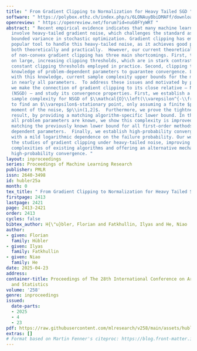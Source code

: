 ```yaml
---
title: " From Gradient Clipping to Normalization for Heavy Tailed SGD "
software: " https://polybox.ethz.ch/index.php/s/6LONAuyBbiDMAFf/download "
openreview: " https://openreview.net/forum?id=nuG0FYyWRT "
abstract: " Recent empirical evidence indicates that many machine learning applications
  involve heavy-tailed gradient noise, which challenges the standard assumptions of
  bounded variance in stochastic optimization. Gradient clipping has emerged as a
  popular tool to handle this heavy-tailed noise, as it achieves good performance
  both theoretically and practically.  However, our current theoretical understanding
  of non-convex gradient clipping has three main shortcomings. First, the theory hinges
  on large, increasing clipping thresholds, which are in stark contrast to the small
  constant clipping thresholds employed in practice. Second, clipping thresholds require
  knowledge of problem-dependent parameters to guarantee convergence. Lastly, even
  with this knowledge, current sample complexity upper bounds for the method are sub-optimal
  in nearly all parameters.  To address these issues and motivated by practical observations,
  we make the connection of gradient clipping to its close relative — Normalized SGD
  (NSGD) — and study its convergence properties. First, we establish a parameter-free
  sample complexity for NSGD of $\\mathcal{O}\\left(\\varepsilon^{-\\frac{2p}{p-1}}\\right)$
  to find an $\\varepsilon$-stationary point, only assuming a finite $p$-th central
  moment of the noise, $p\\in(1,2]$.  Furthermore, we prove the tightness of this
  result, by providing a matching algorithm-specific lower bound. In the setting where
  all problem parameters are known, we show this complexity is improved to $\\mathcal{O}\\left(\\varepsilon^{-\\frac{3p-2}{p-1}}\\right)$,
  matching the previously known lower bound for all first-order methods in all problem
  dependent parameters.  Finally, we establish high-probability convergence of NSGD
  with a mild logarithmic dependence on the failure probability. Our work complements
  the studies of gradient clipping under heavy-tailed noise, improving the sample
  complexities of existing algorithms and offering an alternative mechanism to achieve
  high-probability convergence. "
layout: inproceedings
series: Proceedings of Machine Learning Research
publisher: PMLR
issn: 2640-3498
id: hubler25a
month: 0
tex_title: " From Gradient Clipping to Normalization for Heavy Tailed SGD "
firstpage: 2413
lastpage: 2421
page: 2413-2421
order: 2413
cycles: false
bibtex_author: H{\"u}bler, Florian and Fatkhullin, Ilyas and He, Niao
author:
- given: Florian
  family: Hübler
- given: Ilyas
  family: Fatkhullin
- given: Niao
  family: He
date: 2025-04-23
address:
container-title: Proceedings of The 28th International Conference on Artificial Intelligence
  and Statistics
volume: '258'
genre: inproceedings
issued:
  date-parts:
  - 2025
  - 4
  - 23
pdf: https://raw.githubusercontent.com/mlresearch/v258/main/assets/hubler25a/hubler25a.pdf
extras: []
# Format based on Martin Fenner's citeproc: https://blog.front-matter.io/posts/citeproc-yaml-for-bibliographies/
---
```

